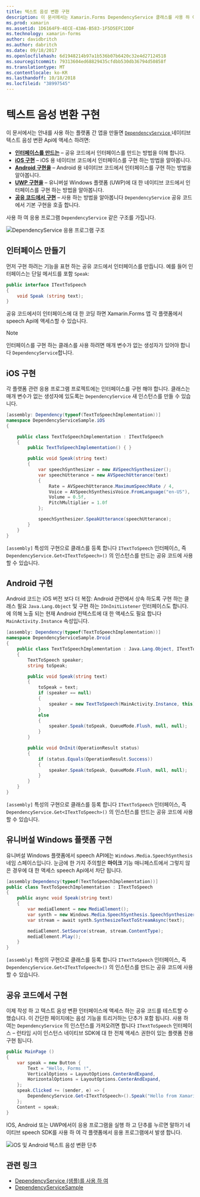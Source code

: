 ```yaml
---
title: 텍스트 음성 변환 구현
description: 이 문서에서는 Xamarin.Forms DependencyService 클래스를 사용 하 여 각 플랫폼의 기본 텍스트 음성 변환 API를 호출 하는 방법에 설명 합니다.
ms.prod: xamarin
ms.assetid: 1D6164F9-4ECE-43A6-B583-1F5D5EFC1DDF
ms.technology: xamarin-forms
author: davidbritch
ms.author: dabritch
ms.date: 09/18/2017
ms.openlocfilehash: 6d1948214b97a1b536b07b6420c32e4d27124518
ms.sourcegitcommit: 79313604ed68829435cfdbb530db36794d50858f
ms.translationtype: MT
ms.contentlocale: ko-KR
ms.lasthandoff: 10/18/2018
ms.locfileid: "38997545"
---
```

# <a name="implementing-text-to-speech"></a>텍스트 음성 변환 구현

이 문서에서는 안내를 사용 하는 플랫폼 간 앱을 만들면 [ `DependencyService` ](xref:Xamarin.Forms.DependencyService) 네이티브 텍스트 음성 변환 Api에 액세스 하려면:

- **[인터페이스를 만드는](#Creating_the_Interface)**  &ndash; 공유 코드에서 인터페이스를 만드는 방법을 이해 합니다.
- **[iOS 구현](#iOS_Implementation)**  &ndash; iOS 용 네이티브 코드에서 인터페이스를 구현 하는 방법을 알아봅니다.
- **[Android 구현을](#Android_Implementation)**  &ndash; Android 용 네이티브 코드에서 인터페이스를 구현 하는 방법을 알아봅니다.
- **[UWP 구현을](#WindowsImplementation)**  &ndash; 유니버설 Windows 플랫폼 (UWP)에 대 한 네이티브 코드에서 인터페이스를 구현 하는 방법을 알아봅니다.
- **[공유 코드에서 구현](#Implementing_in_Shared_Code)**  &ndash; 사용 하는 방법을 알아봅니다 `DependencyService` 공유 코드에서 기본 구현을 호출 합니다.

사용 하 여 응용 프로그램 `DependencyService` 같은 구조를 가집니다.

![](text-to-speech-images/tts-diagram.png "DependencyService 응용 프로그램 구조")

<a name="Creating_the_Interface" />

## <a name="creating-the-interface"></a>인터페이스 만들기

먼저 구현 하려는 기능을 표현 하는 공유 코드에서 인터페이스를 만듭니다. 예를 들어 인터페이스는 단일 메서드를 포함 `Speak`:

```csharp
public interface ITextToSpeech
{
    void Speak (string text);
}
```

공유 코드에서이 인터페이스에 대 한 코딩 하면 Xamarin.Forms 앱 각 플랫폼에서 speech Api에 액세스할 수 있습니다.

> [!NOTE]
> 인터페이스를 구현 하는 클래스를 사용 하려면 매개 변수가 없는 생성자가 있어야 합니다 `DependencyService`합니다.

<a name="iOS_Implementation" />

## <a name="ios-implementation"></a>iOS 구현

각 플랫폼 관련 응용 프로그램 프로젝트에는 인터페이스를 구현 해야 합니다. 클래스는 매개 변수가 없는 생성자에 있도록는 `DependencyService` 새 인스턴스를 만들 수 있습니다.

```csharp
[assembly: Dependency(typeof(TextToSpeechImplementation))]
namespace DependencyServiceSample.iOS
{

    public class TextToSpeechImplementation : ITextToSpeech
    {
        public TextToSpeechImplementation() { }

        public void Speak(string text)
        {
            var speechSynthesizer = new AVSpeechSynthesizer();
            var speechUtterance = new AVSpeechUtterance(text)
            {
                Rate = AVSpeechUtterance.MaximumSpeechRate / 4,
                Voice = AVSpeechSynthesisVoice.FromLanguage("en-US"),
                Volume = 0.5f,
                PitchMultiplier = 1.0f
            };

            speechSynthesizer.SpeakUtterance(speechUtterance);
        }
    }
}
```

`[assembly]` 특성의 구현으로 클래스를 등록 합니다 `ITextToSpeech` 인터페이스, 즉 `DependencyService.Get<ITextToSpeech>()` 의 인스턴스를 만드는 공유 코드에 사용할 수 있습니다.

<a name="Android_Implementation" />

## <a name="android-implementation"></a>Android 구현

Android 코드는 iOS 버전 보다 더 복잡: Android 관련에서 상속 하도록 구현 하는 클래스 필요 `Java.Lang.Object` 및 구현 하는 `IOnInitListener` 인터페이스도 합니다. 에 의해 노출 되는 현재 Android 컨텍스트에 대 한 액세스도 필요 합니다 `MainActivity.Instance` 속성입니다.

```csharp
[assembly: Dependency(typeof(TextToSpeechImplementation))]
namespace DependencyServiceSample.Droid
{
    public class TextToSpeechImplementation : Java.Lang.Object, ITextToSpeech, TextToSpeech.IOnInitListener
    {
        TextToSpeech speaker;
        string toSpeak;

        public void Speak(string text)
        {
            toSpeak = text;
            if (speaker == null)
            {
                speaker = new TextToSpeech(MainActivity.Instance, this);
            }
            else
            {
                speaker.Speak(toSpeak, QueueMode.Flush, null, null);
            }
        }

        public void OnInit(OperationResult status)
        {
            if (status.Equals(OperationResult.Success))
            {
                speaker.Speak(toSpeak, QueueMode.Flush, null, null);
            }
        }
    }
}
```

`[assembly]` 특성의 구현으로 클래스를 등록 합니다 `ITextToSpeech` 인터페이스, 즉 `DependencyService.Get<ITextToSpeech>()` 의 인스턴스를 만드는 공유 코드에 사용할 수 있습니다.

<a name="WindowsImplementation" />

## <a name="universal-windows-platform-implementation"></a>유니버설 Windows 플랫폼 구현

유니버설 Windows 플랫폼에서 speech API에는 `Windows.Media.SpeechSynthesis` 네임 스페이스입니다. 눈금에 한 가지 주의할은 **마이크** 기능 매니페스트에서 그렇지 않은 경우에 대 한 액세스 speech Api에서 차단 됩니다.

```csharp
[assembly:Dependency(typeof(TextToSpeechImplementation))]
public class TextToSpeechImplementation : ITextToSpeech
{
    public async void Speak(string text)
    {
        var mediaElement = new MediaElement();
        var synth = new Windows.Media.SpeechSynthesis.SpeechSynthesizer();
        var stream = await synth.SynthesizeTextToStreamAsync(text);

        mediaElement.SetSource(stream, stream.ContentType);
        mediaElement.Play();
    }
}
```

`[assembly]` 특성의 구현으로 클래스를 등록 합니다 `ITextToSpeech` 인터페이스, 즉 `DependencyService.Get<ITextToSpeech>()` 의 인스턴스를 만드는 공유 코드에 사용할 수 있습니다.

<a name="Implementing_in_Shared_Code" />

## <a name="implementing-in-shared-code"></a>공유 코드에서 구현

이제 작성 하 고 텍스트 음성 변환 인터페이스에 액세스 하는 공유 코드를 테스트할 수 했습니다. 이 간단한 페이지에는 음성 기능을 트리거하는 단추가 포함 됩니다. 사용 하 여는 `DependencyService` 의 인스턴스를 가져오려면 합니다 `ITextToSpeech` 인터페이스 &ndash; 런타임 시이 인스턴스 네이티브 SDK에 대 한 전체 액세스 권한이 있는 플랫폼 전용 구현 됩니다.

```csharp
public MainPage ()
{
    var speak = new Button {
        Text = "Hello, Forms !",
        VerticalOptions = LayoutOptions.CenterAndExpand,
        HorizontalOptions = LayoutOptions.CenterAndExpand,
    };
    speak.Clicked += (sender, e) => {
        DependencyService.Get<ITextToSpeech>().Speak("Hello from Xamarin Forms");
    };
    Content = speak;
}
```

IOS, Android 또는 UWP에서이 응용 프로그램을 실행 하 고 단추를 누르면 말하기 네이티브 speech SDK를 사용 하 여 각 플랫폼에서 응용 프로그램에서 발생 합니다.

 ![iOS 및 Android 텍스트 음성 변환 단추](text-to-speech-images/running.png "텍스트 음성 변환 샘플")


## <a name="related-links"></a>관련 링크

- [DependencyService (샘플)를 사용 하 여](https://developer.xamarin.com/samples/xamarin-forms/UsingDependencyService/)
- [DependencyServiceSample](https://developer.xamarin.com/samples/xamarin-forms/DependencyService/DependencyServiceSample/)

